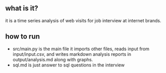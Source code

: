 
## what is it?
it is a time series analysis of web visits for job interview at internet brands.

## how to run
- src/main.py is the main file
it imports other files, reads input from input/input.csv, and writes markdown analysis reports in output/analysis.md along with graphs.
- sql.md is just answer to sql questions in the interview

